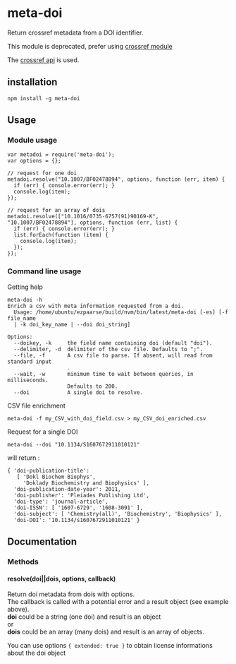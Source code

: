 # meta-doi

Return crossref metadata from a DOI identifier.

This module is deprecated, prefer using [crossref module](https://www.npmjs.com/package/crossref)

The [crossref api](https://github.com/CrossRef/rest-api-doc/blob/master/rest_api.md) is used.

## installation
```shell
npm install -g meta-doi 
```


## Usage

### Module usage

```shell
var metadoi = require('meta-doi');
var options = {};

// request for one doi
metadoi.resolve("10.1007/BF02478894", options, function (err, item) {
  if (err) { console.error(err); }
  console.log(item);
});

// request for an array of dois
metadoi.resolve(["10.1016/0735-6757(91)90169-K", "10.1007/BF02478894"], options, function (err, list) {
  if (err) { console.error(err); }
  list.forEach(function (item) {
    console.log(item);
  });
});
```

### Command line usage
Getting help
```shell
meta-doi -h
Enrich a csv with meta information requested from a doi.
  Usage: /home/ubuntu/ezpaarse/build/nvm/bin/latest/meta-doi [-es] [-f file_name
  | -k doi_key_name | --doi doi_string]

Options:
  --doikey, -k     the field name containing doi (default "doi").
  --delimiter, -d  delimiter of the csv file. Defaults to ";".
  --file, -f       A csv file to parse. If absent, will read from standard input
                   .
  --wait, -w       minimum time to wait between queries, in milliseconds.
                   Defaults to 200.
  --doi            A single doi to resolve.
```

CSV file enrichment
```shell
meta-doi -f my_CSV_with_doi_field.csv > my_CSV_doi_enriched.csv
```

Request for a single DOI
```shell
meta-doi --doi "10.1134/S1607672911010121"
```
will return :
```shell
{ 'doi-publication-title': 
   [ 'Dokl Biochem Biophys',
     'Doklady Biochemistry and Biophysics' ],
  'doi-publication-date-year': 2011,
  'doi-publisher': 'Pleiades Publishing Ltd',
  'doi-type': 'journal-article',
  'doi-ISSN': [ '1607-6729', '1608-3091' ],
  'doi-subject': [ 'Chemistry(all)', 'Biochemistry', 'Biophysics' ],
  'doi-DOI': '10.1134/s1607672911010121' }
```
## Documentation

### Methods

#### resolve(doi||dois, options, callback)
Return doi metadata from dois with options.  
The callback is called with a potential error and a result object (see example above).  
**doi** could be a string (one doi) and result is an object  
 or  
**dois** could be an array (many dois) and result is an array of objects.

You can use options ```{ extended: true }``` to obtain license informations about the doi object







